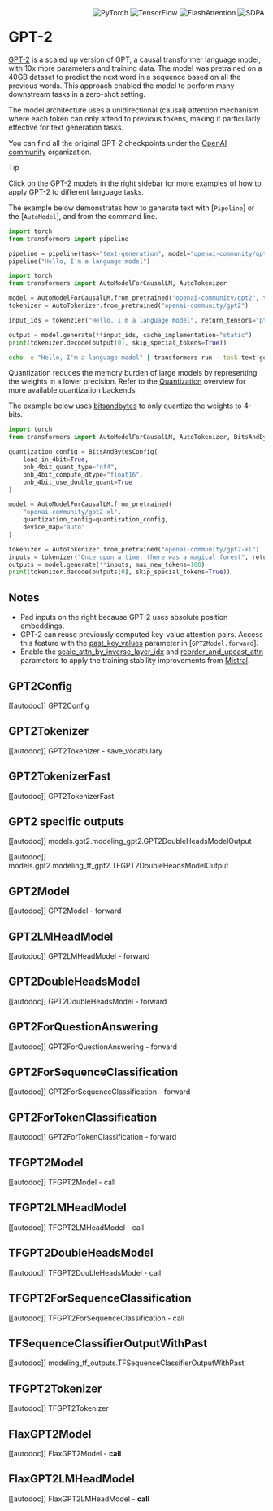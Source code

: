 <!--Copyright 2020 The HuggingFace Team. All rights reserved.

Licensed under the Apache License, Version 2.0 (the "License"); you may not use this file except in compliance with
the License. You may obtain a copy of the License at

http://www.apache.org/licenses/LICENSE-2.0

Unless required by applicable law or agreed to in writing, software distributed under the License is distributed on
an "AS IS" BASIS, WITHOUT WARRANTIES OR CONDITIONS OF ANY KIND, either express or implied. See the License for the
specific language governing permissions and limitations under the License.

⚠️ Note that this file is in Markdown but contain specific syntax for our doc-builder (similar to MDX) that may not be
rendered properly in your Markdown viewer.

-->

<div style="float: right;">
  <div class="flex flex-wrap space-x-1">
    <img alt="PyTorch" src="https://img.shields.io/badge/PyTorch-DE3412?style=flat&logo=pytorch&logoColor=white">
    <img alt="TensorFlow" src="https://img.shields.io/badge/TensorFlow-FF6F00?style=flat&logo=tensorflow&logoColor=white">
    <img alt="FlashAttention" src="https://img.shields.io/badge/%E2%9A%A1%EF%B8%8E%20FlashAttention-eae0c8?style=flat">
    <img alt="SDPA" src="https://img.shields.io/badge/SDPA-DE3412?style=flat&logo=pytorch&logoColor=white">
  </div>
</div>


# GPT-2

[GPT-2](https://cdn.openai.com/better-language-models/language_models_are_unsupervised_multitask_learners.pdf) is a scaled up version of GPT, a causal transformer language model, with 10x more parameters and training data. The model was pretrained on a 40GB dataset to predict the next word in a sequence based on all the previous words. This approach enabled the model to perform many downstream tasks in a zero-shot setting.

The model architecture uses a unidirectional (causal) attention mechanism where each token can only attend to previous tokens, making it particularly effective for text generation tasks.

You can find all the original GPT-2 checkpoints under the [OpenAI community](https://huggingface.co/openai-community?search_models=gpt) organization.

> [!TIP]
> Click on the GPT-2 models in the right sidebar for more examples of how to apply GPT-2 to different language tasks.

The example below demonstrates how to generate text with [`Pipeline`] or the [`AutoModel`], and from the command line.

<hfoptions id="usage">
<hfoption id="Pipeline">

```py
import torch
from transformers import pipeline

pipeline = pipeline(task="text-generation", model="openai-community/gpt2", torch_dtype=torch.float16, device=0)
pipeline("Hello, I'm a language model")
```
</hfoption>
<hfoption id="AutoModel">

```py
import torch
from transformers import AutoModelForCausalLM, AutoTokenizer

model = AutoModelForCausalLM.from_pretrained("openai-community/gpt2", torch_dtype=torch.float16, device_map="auto", attn_implementation="sdpa")
tokenizer = AutoTokenizer.from_pretrained("openai-community/gpt2")

input_ids = tokenzier("Hello, I'm a language model". return_tensors="pt").to("cuda")

output = model.generate(**input_ids, cache_implementation="static")
print(tokenizer.decode(output[0], skip_special_tokens=True))
```

</hfoption>
<hfoption id="transformers CLI">

```bash
echo -e "Hello, I'm a language model" | transformers run --task text-generation --model openai-community/gpt2 --device 0
```

</hfoption>
</hfoptions>

Quantization reduces the memory burden of large models by representing the weights in a lower precision. Refer to the [Quantization](../quantization/overview) overview for more available quantization backends.

The example below uses [bitsandbytes](../quantization/bitsandbytes) to only quantize the weights to 4-bits.

```py
import torch
from transformers import AutoModelForCausalLM, AutoTokenizer, BitsAndBytesConfig, pipeline

quantization_config = BitsAndBytesConfig(
    load_in_4bit=True,
    bnb_4bit_quant_type="nf4",
    bnb_4bit_compute_dtype="float16",
    bnb_4bit_use_double_quant=True
)

model = AutoModelForCausalLM.from_pretrained(
    "openai-community/gpt2-xl",
    quantization_config=quantization_config,
    device_map="auto"
)

tokenizer = AutoTokenizer.from_pretrained("openai-community/gpt2-xl")
inputs = tokenizer("Once upon a time, there was a magical forest", return_tensors="pt").to("cuda")
outputs = model.generate(**inputs, max_new_tokens=100)
print(tokenizer.decode(outputs[0], skip_special_tokens=True))
```

## Notes

- Pad inputs on the right because GPT-2 uses absolute position embeddings.
- GPT-2 can reuse previously computed key-value attention pairs. Access this feature with the [past_key_values](https://huggingface.co/docs/transformers//en/model_doc/gpt2#transformers.GPT2Model.forward.past_key_values) parameter in [`GPT2Model.forward`].
- Enable the [scale_attn_by_inverse_layer_idx](https://huggingface.co/docs/transformers/en/model_doc/gpt2#transformers.GPT2Config.scale_attn_by_inverse_layer_idx) and [reorder_and_upcast_attn](https://huggingface.co/docs/transformers/en/model_doc/gpt2#transformers.GPT2Config.reorder_and_upcast_attn) parameters to apply the training stability improvements from [Mistral](./mistral).

## GPT2Config

[[autodoc]] GPT2Config

## GPT2Tokenizer

[[autodoc]] GPT2Tokenizer
    - save_vocabulary

## GPT2TokenizerFast

[[autodoc]] GPT2TokenizerFast

## GPT2 specific outputs

[[autodoc]] models.gpt2.modeling_gpt2.GPT2DoubleHeadsModelOutput

[[autodoc]] models.gpt2.modeling_tf_gpt2.TFGPT2DoubleHeadsModelOutput

<frameworkcontent>
<pt>

## GPT2Model

[[autodoc]] GPT2Model
    - forward

## GPT2LMHeadModel

[[autodoc]] GPT2LMHeadModel
    - forward

## GPT2DoubleHeadsModel

[[autodoc]] GPT2DoubleHeadsModel
    - forward

## GPT2ForQuestionAnswering

[[autodoc]] GPT2ForQuestionAnswering
    - forward

## GPT2ForSequenceClassification

[[autodoc]] GPT2ForSequenceClassification
    - forward

## GPT2ForTokenClassification

[[autodoc]] GPT2ForTokenClassification
    - forward

</pt>
<tf>

## TFGPT2Model

[[autodoc]] TFGPT2Model
    - call

## TFGPT2LMHeadModel

[[autodoc]] TFGPT2LMHeadModel
    - call

## TFGPT2DoubleHeadsModel

[[autodoc]] TFGPT2DoubleHeadsModel
    - call

## TFGPT2ForSequenceClassification

[[autodoc]] TFGPT2ForSequenceClassification
    - call

## TFSequenceClassifierOutputWithPast

[[autodoc]] modeling_tf_outputs.TFSequenceClassifierOutputWithPast

## TFGPT2Tokenizer

[[autodoc]] TFGPT2Tokenizer

</tf>
<jax>

## FlaxGPT2Model

[[autodoc]] FlaxGPT2Model
    - __call__

## FlaxGPT2LMHeadModel

[[autodoc]] FlaxGPT2LMHeadModel
    - __call__

</jax>
</frameworkcontent>
